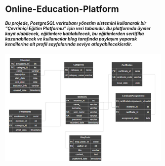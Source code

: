 # Online-Education-Platform

##### Bu projede, PostgreSQL veritabanı yönetim sistemini kullanarak bir "Çevrimiçi Eğitim Platformu" için veri tabanıdır. Bu platformda üyeler kayıt olabilecek, eğitimlere katılabilecek, bu eğitimlerden sertifika kazanabilecek ve kullanıcılar blog tarafında paylaşım yaparak kendilerine ait profil sayfalarında seviye atlayabileceklerdir.

![Alternatif metin](https://github.com/merveocal/Online-Education-Platform/blob/main/database_schema_diagram.png?raw=true)


